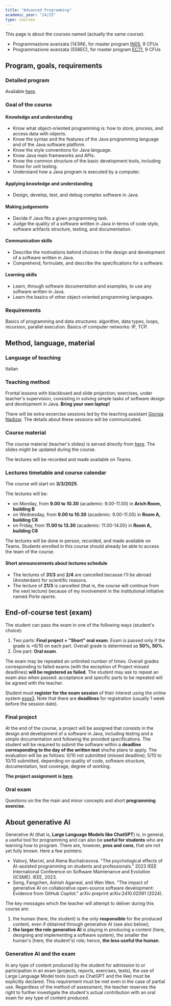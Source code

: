 ```yaml
---
title: "Advanced Programming"
academic_year: "24/25"
type: courses
---
```


This page is about the courses named (actually the same course):
- Programmazione avanzata (143IN), for master program [IN05](https://lauree.units.it/it/0320106200800001), 9 CFUs
- Programmazione avanzata (558EC), for master program [EC71](https://lauree.units.it/it/0320107308400001), 9 CFUs

## Program, goals, requirements

### Detailed program
Available [here](https://units.coursecatalogue.cineca.it/insegnamenti/2024/118852/2016/6/10424?coorte=2022&schemaid=12577).

### Goal of the course

#### Knowledge and understanding
- Know what object-oriented programming is: how to store, process, and access data with objects.
- Know the syntax and the features of the Java programming language and of the Java software platform.
- Know the style conventions for Java language.
- Know Java main frameworks and APIs.
- Know the common structure of the basic development tools, including those for unit testing.
- Understand how a Java program is executed by a computer.

#### Applying knowledge and understanding
- Design, develop, test, and debug complex software in Java.

#### Making judgements
- Decide if Java fits a given programming task.
- Judge the quality of a software written in Java in terms of code style, software artifacts structure, testing, and documentation.

#### Communication skills
- Describe the motivations behind choices in the design and development of a software written in Java.
- Comprehend, formulate, and describe the specifications for a software.

#### Learning skills
- Learn, through software documentation and examples, to use any software written in Java.
- Learn the basics of other object-oriented programming languages.

### Requirements
Basics of programming and data structures: algorithm, data types, loops, recursion, parallel execution.
Basics of computer networks: IP, TCP.

## Method, language, material

### Language of teaching
Italian

### Teaching method
Frontal lessons with blackboard and slide projection; exercises, under teacher's supervision, consisting in solving simple tasks of software design and development in Java.
**Bring your own laptop!**

There will be extra excercise sessions led by the teaching assistant [Giorgia Nadizar](https://giorgia-nadizar.github.io/).
The details about these sessions will be communicated.

### Course material
The course material (teacher's slides) is served directly from [here](https://medvet.inginf.units.it/slides/advanced-programming-2425).
The slides might be updated during the course.

The lectures will be recorded and made available on Teams.

### Lectures timetable and course calendar
The course will start on **3/3/2025**.

The lectures will be:
- on Monday, from **9.00 to 10.30** (academic: 9.00-11.00) in **Arich Room, building B**
- on Wednesday, from **9.00 to 10.30** (academic: 9.00-11.00) in **Room A, building C8**
- on Friday, from **11.00 to 13.30** (academic: 11.00-14.00) in **Room A, building C8**

The lectures will be done in person, recorded, and made available on Teams.
Students enrolled in this course should already be able to access the team of the course.

#### Short announcements about lectures schedule

- The lectures of **31/3** and **2/4** are cancelled because I'll be abroad (Amsterdam) for scientific reasons.
- The lecture of **21/3** is cancelled (that is, the course will continue from the next lecture) because of my involvement in the institutional initiative named *Porte aperte*.

## End-of-course test (exam)
The student can pass the exam in one of the following ways (student's choice):
1. Two parts: **Final project + "Short" oral exam**.
Exam is passed only if the grade is >6/10 on each part. Overall grade is determined as **50%, 50%**.
2. One part: **Oral exam**.

The exam may be repeated an unlimited number of times.
Overall grades corresponding to failed exams (with the exception of Project missed deadlines) **will be registered as failed**.
The student may ask to repeat an exam also when passed: acceptance and specific parts to be repeated will be agreed with the teacher.

Student must **register for the exam session** of their interest using the online system [esse3](https://esse3.units.it/).
Note that there are **deadlines** for registration (usually 1 week before the session date).

### Final project
At the end of the course, a project will be assigned that consists in the design and development of a software in Java, including testing and a simple documentation and following the provided specifications.
The student will be required to submit the software within a **deadline corresponding to the day of the written test** she/he plans to apply.
The evaluation will be as follows: 0/10 not submitted (missed deadline); 5/10 to 10/10 submitted, depending on quality of code, software structure, documentation, test coverage, degree of working.

**The project assignment is [here](project/)**.

### Oral exam
Questions on the the main and minor concepts and short **programming exercise**.

## About generative AI

Generative AI (that is, **Large Language Models like ChatGPT**) is, in general, a useful tool for programming and can also be **useful for students** who are learning how to program.
There are, however, **pros and cons**, that are not yet fully known.
Here a few pointers:
- Valový, Marcel, and Alena Buchalcevova. "The psychological effects of AI-assisted programming on students and professionals." 2023 IEEE International Conference on Software Maintenance and Evolution (ICSME). IEEE, 2023.
- Song, Fangchen, Ashish Agarwal, and Wen Wen. "The impact of generative AI on collaborative open-source software development: Evidence from GitHub Copilot." arXiv preprint arXiv:2410.02091 (2024).

The key messages which the teacher will attempt to deliver during this course are:
1. the human (here, the student) is the only **responsible** for the produced content, even if obtained through generative AI (see also below);
2. **the larger the role generative AI** is playing in producing a content (here, designing and implementing a software system), the smaller the human's (here, the student's) role; hence, **the less useful the human**.

### Generative AI and the exam

In any type of content produced by the student for admission to or participation in an exam (projects, reports, exercises, tests), the use of Large Language Model tools (such as ChatGPT and the like) must be explicitly declared.
This requirement must be met even in the case of partial use.
Regardless of the method of assessment, the teacher reserves the right to further investigate the student's actual contribution with an oral exam for any type of content produced.
